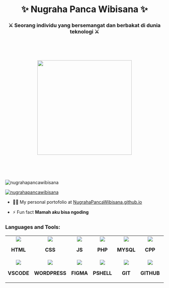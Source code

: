 <h1 align="center">✨ Nugraha Panca Wibisana ✨</h1>
<h3 align="center">⚔️ Seorang individu yang bersemangat dan berbakat di dunia teknologi ⚔️</h3>

</br>
</br>
</br>
<p align="center">
  <img src="https://media.tenor.com/iYL_TseFwQ4AAAAC/anime.gif" width="300" height="300" />
</p>
</br>
</br>
</br>

<p align="left"> <img src="https://komarev.com/ghpvc/?username=nugrahapancawibisana&label=Profile%20views&color=0e75b6&style=flat" alt="nugrahapancawibisana" /> </p>

<p align="left"> <a href="https://github.com/nugrahapancawibisana"><img src="https://github-profile-trophy.vercel.app/?username=nugrahapancawibisana&theme=flat&column=-1&margin-w=15" alt="nugrahapancawibisana" /></a> </p>

- 👨‍💻 My personal portofolio at [NugrahaPancaWibisana.github.io](NugrahaPancaWibisana.github.io)

- ⚡ Fun fact **Mamah aku bisa ngoding**

<h3 align="left">Languages and Tools:</h3>

<table>
  <tr>
    <td align="center" width="96">
      <img src="https://skillicons.dev/icons?i=html" />
      <p><b>HTML</b></p>
    </td>
    <td align="center" width="96">
      <img src="https://skillicons.dev/icons?i=css" />
      <p><b>CSS</b></p>
    </td>
    <td align="center" width="96">
      <img src="https://skillicons.dev/icons?i=js" />
      <p><b>JS</b></p>
    </td>
    <td align="center" width="96">
      <img src="https://skillicons.dev/icons?i=php" />
      <p><b>PHP</b></p>
    </td>
    <td align="center" width="96">
      <img src="https://skillicons.dev/icons?i=mysql" />
      <p><b>MYSQL</b></p>
    </td>
    <td align="center" width="96">
      <img src="https://skillicons.dev/icons?i=cpp" />
      <p><b>CPP</b></p>
    </td>
    <td align="center" width="96">
      <img src="https://skillicons.dev/icons?i=bootstrap" />
      <p><b>BOOTSTRAP</b></p>
    </td>
    <td align="center" width="96">
      <img src="https://skillicons.dev/icons?i=laravel" />
      <p><b>LARAVEL</b></p>
    </td>
    <td align="center" width="96">
      <img src="https://skillicons.dev/icons?i=nodejs" />
      <p><b>NODEJS</b></p>
    </td>
  </tr>
  <tr>
    <td align="center" width="96">
      <img src="https://skillicons.dev/icons?i=vscode" />
      <p><b>VSCODE</b></p>
    </td>
    <td align="center" width="96">
      <img src="https://skillicons.dev/icons?i=wordpress" />
      <p><b>WORDPRESS</b></p>
    </td>
    <td align="center" width="96">
      <img src="https://skillicons.dev/icons?i=figma" />
      <p><b>FIGMA</b></p>
    </td>
    <td align="center" width="96">
      <img src="https://skillicons.dev/icons?i=powershell" />
      <p><b>PSHELL</b></p>
    </td>
    <td align="center" width="96">
      <img src="https://skillicons.dev/icons?i=git" />
      <p><b>GIT</b></p>
    </td>
    <td align="center" width="96">
      <img src="https://skillicons.dev/icons?i=github" />
      <p><b>GITHUB</b></p>
    </td>
    <td align="center" width="96">
      <img src="https://skillicons.dev/icons?i=discord" />
      <p><b>DISCORD</b></p>
    </td>
    <td align="center" width="96">
      <img src="https://skillicons.dev/icons?i=codepen" />
      <p><b>CODEPEN</b></p>
    </td>
    <td align="center" width="96">
      <img src="https://skillicons.dev/icons?i=instagram" />
      <p><b>IG</b></p>
    </td>
  </tr>
</table>
